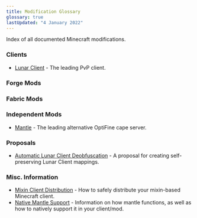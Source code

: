 ```yaml
---
title: Modification Glossary
glossary: true
lastUpdated: "4 January 2022"
---
```

Index of all documented Minecraft modifications.

### Clients
- [Lunar Client](Lunar-Client) - The leading  PvP client.

### Forge Mods

### Fabric Mods

### Independent Mods
- [Mantle](Mantle) - The leading alternative OptiFine cape server.

### Proposals
- [Automatic Lunar Client Deobfuscation](automatic-lunar-deobf) - A proposal for creating self-preserving Lunar Client mappings.

### Misc. Information
- [Mixin Client Distribution](Mixin-Client-Distribution) - How to safely distribute your mixin-based Minecraft client.
- [Native Mantle Support](Mantle#Native-Mantle-Support) - Information on how mantle functions, as well as how to natively support it in your client/mod.
